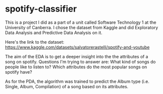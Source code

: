 # spotify-classifier

This is a project I did as a part of a unit called Software Technology 1 at the University of Canberra.
I chose the dataset from Kaggle and did Exploratory Data Analysis
and Predictive Data Analysis on it. 

Here's the link to the dataset: https://www.kaggle.com/datasets/salvatorerastelli/spotify-and-youtube

The aim of the EDA is to get a deeper insight into the 
the attributes of a song on spotify. Questions I'm trying to answer are:
  What kind of songs do people like to listen to? 
  Which attributes do the most popular songs on spotify have?
  
As for the PDA, the algorithm was trained to predict the Album type (i.e. Single, Album, Compilation) 
of a song based on its attributes. 
